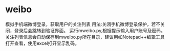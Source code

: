 # weibo
模拟手机端微博登录，获取用户的关注列表
用法:关闭手机微博登录保护，若不关闭，登录后会跳转到验证界面。
运行mweibo.py,根据提示输入用户账号及密码。
关注列表信息会自动保存到mweibo.py所在目录，建议用如Notepad++编辑工具打开查看，使用excel打开显示乱码。

